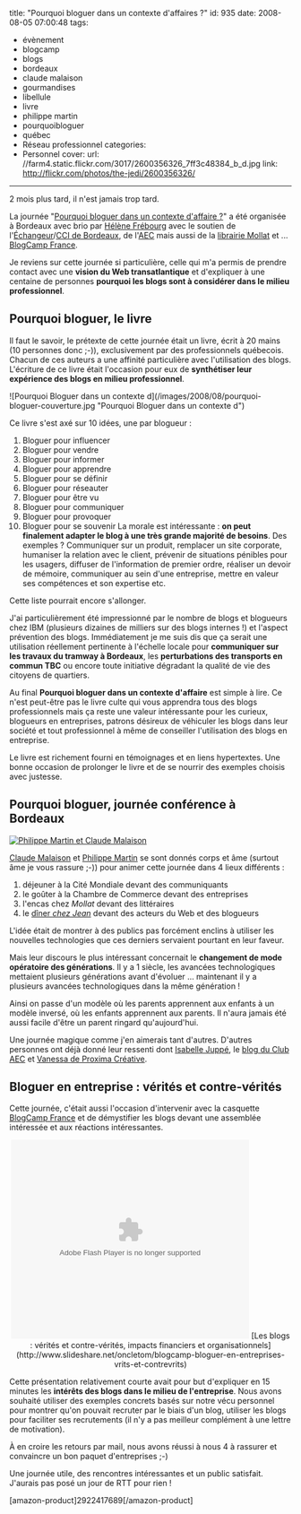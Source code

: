 title: "Pourquoi bloguer dans un contexte d'affaires ?"
id: 935
date: 2008-08-05 07:00:48
tags:
- évènement
- blogcamp
- blogs
- bordeaux
- claude malaison
- gourmandises
- libellule
- livre
- philippe martin
- pourquoibloguer
- québec
- Réseau professionnel
categories:
- Personnel
cover:
  url: //farm4.static.flickr.com/3017/2600356326_7ff3c48384_b_d.jpg
  link: http://flickr.com/photos/the-jedi/2600356326/
---

2 mois plus tard, il n'est jamais trop tard.

La journée "[Pourquoi bloguer dans un contexte d'affaire ?](http://www.stelladelarhune.org/2008/04/le-3-juin-borde.html)" a été organisée à Bordeaux avec brio par [Hélène Frébourg](http://www.stelladelarhune.net/) avec le soutien de l'[Échangeur](http://www.bordeaux.cci.fr/cci/echangeur/)/[CCI de Bordeaux](http://www.bordeaux.cci.fr), de l'[AEC](http://www.aecom.org/index.php) mais aussi de la [librairie Mollat](http://www.mollat.com/) et ... [BlogCamp France](http://blogcamp.fr).

Je reviens sur cette journée si particulière, celle qui m'a permis de prendre contact avec une **vision du Web transatlantique** et d'expliquer à une centaine de personnes **pourquoi les blogs sont à considérer dans le milieu professionnel**.

<!--more-->

## Pourquoi bloguer, le livre

Il faut le savoir, le prétexte de cette journée était un livre, écrit à 20 mains (10 personnes donc ;-)), exclusivement par des professionnels québecois.
Chacun de ces auteurs a une affinité particulière avec l'utilisation des blogs. L'écriture de ce livre était l'occasion pour eux de **synthétiser leur expérience des blogs en milieu professionnel**.

![Pourquoi Bloguer dans un contexte d](/images/2008/08/pourquoi-bloguer-couverture.jpg "Pourquoi Bloguer dans un contexte d\")

Ce livre s'est axé sur 10 idées, une par blogueur :

1.  Bloguer pour influencer
2.  Bloguer pour vendre
3.  Bloguer pour informer
4.  Bloguer pour apprendre
5.  Bloguer pour se définir
6.  Bloguer pour réseauter
7.  Bloguer pour être vu
8.  Bloguer pour communiquer
9.  Bloguer pour provoquer
10.  Bloguer pour se souvenir
La morale est intéressante : **on peut finalement adapter le blog à une très grande majorité de besoins**.
Des exemples ? Communiquer sur un produit, remplacer un site corporate, humaniser la relation avec le client, prévenir de situations pénibles pour les usagers, diffuser de l'information de premier ordre, réaliser un devoir de mémoire, communiquer au sein d'une entreprise, mettre en valeur ses compétences et son expertise etc.

Cette liste pourrait encore s'allonger.

J'ai particulièrement été impressionné par le nombre de blogs et blogueurs chez IBM (plusieurs dizaines de milliers sur des blogs internes !) et l'aspect prévention des blogs.
Immédiatement je me suis dis que ça serait une utilisation réellement pertinente à l'échelle locale pour **communiquer sur les travaux du tramway à Bordeaux**, les **perturbations des transports en commun TBC** ou encore toute initiative dégradant la qualité de vie des citoyens de quartiers.

Au final **Pourquoi bloguer dans un contexte d'affaire** est simple à lire. Ce n'est peut-être pas le livre culte qui vous apprendra tous des blogs professionnels mais ça reste une valeur intéressante pour les curieux, blogueurs en entreprises, patrons désireux de véhiculer les blogs dans leur société et tout professionnel à même de conseiller l'utilisation des blogs en entreprise.

Le livre est richement fourni en témoignages et en liens hypertextes. Une bonne occasion de prolonger le livre et de se nourrir des exemples choisis avec justesse.

## Pourquoi bloguer, journée conférence à Bordeaux

[![Philippe Martin et Claude Malaison](//farm4.static.flickr.com/3035/2577755472_26055597ca.jpg "Claude Malaison et Philippe Martin")](http://flickr.com/photos/nayezpaspeur/2577755472/in/set-72157605466714829)

[Claude Malaison](http://emergenceweb.com) et [Philippe Martin](http://www.nayezpaspeur.ca/blog/) se sont donnés corps et âme (surtout âme je vous rassure ;-)) pour animer cette journée dans 4 lieux différents :

1.  déjeuner à la Cité Mondiale devant des communiquants
2.  le goûter à la Chambre de Commerce devant des entreprises
3.  l'encas chez _Mollat_ devant des littéraires
4.  le [dîner _chez Jean_](http://www.chezjeanbordeaux.com) devant des acteurs du Web et des blogueurs

L'idée était de montrer à des publics pas forcément enclins à utiliser les nouvelles technologies que ces derniers servaient pourtant en leur faveur.

Mais leur discours le plus intéressant concernait le **changement de mode opératoire des générations**.
Il y a 1 siècle, les avancées technologiques mettaient plusieurs générations avant d'évoluer ... maintenant il y a plusieurs avancées technologiques dans la même génération !

Ainsi on passe d'un modèle où les parents apprennent aux enfants à un modèle inversé, où les enfants apprennent aux parents. Il n'aura jamais été aussi facile d'être un parent ringard qu'aujourd'hui.

Une journée magique comme j'en aimerais tant d'autres. D'autres personnes ont déjà donné leur ressenti dont [Isabelle Juppé](http://www.lafemmedigitale.fr/non-classe/vive-le-quebec-digital/), le [blog du Club AEC](http://www.aecom.org/blog/rdv/2008/06/pourquoi-bloguer-dans-un-contexte.html) et [Vanessa de Proxima Créative](http://blog.proximacreative.fr/2008/06/04/bloguer-dans-un-contexte-daffaires-episode-1/).

## Bloguer en entreprise : vérités et contre-vérités

Cette journée, c'était aussi l'occasion d'intervenir avec la casquette [BlogCamp France](http://blogcamp.fr) et de démystifier les blogs devant une assemblée intéressée et aux réactions intéressantes.

<div style="text-align:center">
  <object classid="clsid:d27cdb6e-ae6d-11cf-96b8-444553540000" width="425" height="355" codebase="http://download.macromedia.com/pub/shockwave/cabs/flash/swflash.cab#version=6,0,40,0"><param name="allowFullScreen" value="true" /><param name="allowScriptAccess" value="always" /><param name="src" value="http://static.slideshare.net/swf/ssplayer2.swf?doc=blogcampbloguerenentreprisemythescontreveriteslight-1213943930186908-9&amp;stripped_title=blogcamp-bloguer-en-entreprises-vrits-et-contrevrits" /><embed type="application/x-shockwave-flash" width="425" height="355" src="http://static.slideshare.net/swf/ssplayer2.swf?doc=blogcampbloguerenentreprisemythescontreveriteslight-1213943930186908-9&amp;stripped_title=blogcamp-bloguer-en-entreprises-vrits-et-contrevrits" allowscriptaccess="always" allowfullscreen="true"></embed></object>
[Les blogs : vérités et contre-vérités, impacts financiers et organisationnels](http://www.slideshare.net/oncletom/blogcamp-bloguer-en-entreprises-vrits-et-contrevrits)
</div>

Cette présentation relativement courte avait pour but d'expliquer en 15 minutes les **intérêts des blogs dans le milieu de l'entreprise**. Nous avons souhaité utiliser des exemples concrets basés sur notre vécu personnel pour montrer qu'on pouvait recruter par le biais d'un blog, utiliser les blogs pour faciliter ses recrutements (il n'y a pas meilleur complément à une lettre de motivation).

À en croire les retours par mail, nous avons réussi à nous 4 à rassurer et convaincre un bon paquet d'entreprises ;-)

Une journée utile, des rencontres intéressantes et un public satisfait. J'aurais pas posé un jour de RTT pour rien !

[amazon-product]2922417689[/amazon-product]